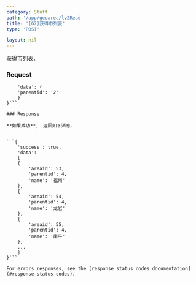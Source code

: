 ```yaml
---
category: Stuff
path: '/app/geoarea/lv2Read'
title: '[G2]获得市列表'
type: 'POST'

layout: nil
---
```


获得市列表．

### Request


```{
    'data': {
	'parentid': '2'
    }
}```

### Response

**如果成功**,　返回如下消息．


```{
    'success': true,
    'data':
	[
	{
	    'areaid': 53,
	    'parentid': 4,
	    'name': '福州'
	},
	{
	    'areaid': 54,
	    'parentid': 4,
	    'name': '龙岩'
	},
	{
	    'areaid': 55,
	    'parentid': 4,
	    'name': '南平'
	},
	...
	]
}```

For errors responses, see the [response status codes documentation](#response-status-codes).
